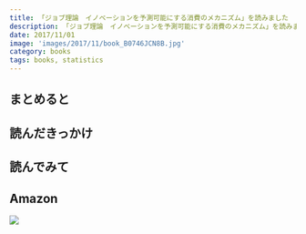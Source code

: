 ```yaml
---
title: 「ジョブ理論　イノベーションを予測可能にする消費のメカニズム」を読みました
description: 「ジョブ理論　イノベーションを予測可能にする消費のメカニズム」を読みました
date: 2017/11/01
image: 'images/2017/11/book_B0746JCN8B.jpg'
category: books
tags: books, statistics
---
```


## まとめると

## 読んだきっかけ

## 読んでみて

## Amazon

[![](http://images-jp.amazon.com/images/P/B0746JCN8B.09.MAIN._SCLZZZZZZZ_.jpg)](https://www.amazon.co.jp/dp/B0746JCN8B/)
